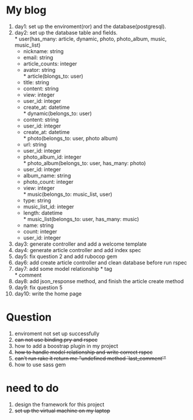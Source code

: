 # My blog
  1. day1: set up the enviroment(ror) and the database(postgresql).  
  2. day2: set up the database table and fields.  
    * user(has_many: article, dynamic, photo, photo_album, music, music_list)  
     * nickname: string  
      * email: string  
      * article_counts: integer  
      * avator: string  
    * article(blongs_to: user)  
      * title: string  
      * content: string  
      * view: integer  
      * user_id: integer  
      * create_at: datetime  
    * dynamic(belongs_to: user)  
      * content: string  
      * user_id: integer  
      * create_at: datetime  
    * photo(belongs_to: user, photo album)  
      * url: string  
      * user_id: integer  
      * photo_album_id: integer  
    * photo_album(belongs_to: user, has_many: photo)  
      * user_id: integer  
      * album_name: string  
      * photo_count: integer  
      * view: integer  
    * music(belongs_to: music_list, user)  
      * type: string  
      * music_list_id: integer  
      * length: datetime  
    * music_list(belongs_to: user, has_many: music)  
      * name: string  
      * count: integer  
      * user_id: integer  
  3. day3: generate controller and add a welcome template  
  4. day4: generate article controller and add index spec  
  5. day5: fix question 2 and add rubocop gem  
  6. day6: add create article controller and clean database before run rspec
  7. day7: add some model relationship
    * tag  
    * comment  
  8. day8: add json_response method, and finish the article create method  
  9. day9: fix question 5  
  10. day10: write the home page

# Question
  1. enviroment not set up successfully  
  2. ~~can not use binding.pry and rspec~~  
  3. how to add a boostrap plugin in my project  
  4. ~~how to handle model relationship and write correct rspec~~  
  5. ~~can't run rake it return me "undefined method `last_comment'"~~  
  6. how to use sass gem

# need to do  
  1. design the framework for this project  
  2. ~~set up the virtual machine on my laptop~~
